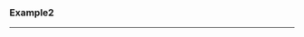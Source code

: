 ### Example2

<hr/>
<Count />

<script setup>
import Count from '../components/Count.vue'
</script>
